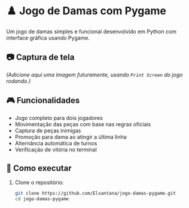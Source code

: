 # ♟️ Jogo de Damas com Pygame

Um jogo de damas simples e funcional desenvolvido em Python com interface gráfica usando Pygame.

## 📷 Captura de tela

*(Adicione aqui uma imagem futuramente, usando `Print Screen` do jogo rodando.)*

## 🎮 Funcionalidades

- Jogo completo para dois jogadores
- Movimentação das peças com base nas regras oficiais
- Captura de peças inimigas
- Promoção para dama ao atingir a última linha
- Alternância automática de turnos
- Verificação de vitória no terminal

## 🚀 Como executar

1. Clone o repositório:
   ```bash
   git clone https://github.com/Elsantana/jogo-damas-pygame.git
   cd jogo-damas-pygame
